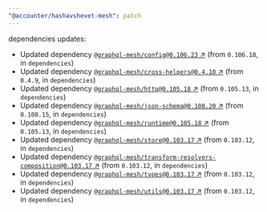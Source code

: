 ```yaml
---
"@accounter/hashavshevet-mesh": patch
---
```

dependencies updates:
  - Updated dependency [`@graphql-mesh/config@0.106.23` ↗︎](https://www.npmjs.com/package/@graphql-mesh/config/v/0.106.23) (from `0.106.18`, in `dependencies`)
  - Updated dependency [`@graphql-mesh/cross-helpers@0.4.10` ↗︎](https://www.npmjs.com/package/@graphql-mesh/cross-helpers/v/0.4.10) (from `0.4.9`, in `dependencies`)
  - Updated dependency [`@graphql-mesh/http@0.105.18` ↗︎](https://www.npmjs.com/package/@graphql-mesh/http/v/0.105.18) (from `0.105.13`, in `dependencies`)
  - Updated dependency [`@graphql-mesh/json-schema@0.108.20` ↗︎](https://www.npmjs.com/package/@graphql-mesh/json-schema/v/0.108.20) (from `0.108.15`, in `dependencies`)
  - Updated dependency [`@graphql-mesh/runtime@0.105.18` ↗︎](https://www.npmjs.com/package/@graphql-mesh/runtime/v/0.105.18) (from `0.105.13`, in `dependencies`)
  - Updated dependency [`@graphql-mesh/store@0.103.17` ↗︎](https://www.npmjs.com/package/@graphql-mesh/store/v/0.103.17) (from `0.103.12`, in `dependencies`)
  - Updated dependency [`@graphql-mesh/transform-resolvers-composition@0.103.17` ↗︎](https://www.npmjs.com/package/@graphql-mesh/transform-resolvers-composition/v/0.103.17) (from `0.103.12`, in `dependencies`)
  - Updated dependency [`@graphql-mesh/types@0.103.17` ↗︎](https://www.npmjs.com/package/@graphql-mesh/types/v/0.103.17) (from `0.103.12`, in `dependencies`)
  - Updated dependency [`@graphql-mesh/utils@0.103.17` ↗︎](https://www.npmjs.com/package/@graphql-mesh/utils/v/0.103.17) (from `0.103.12`, in `dependencies`)
